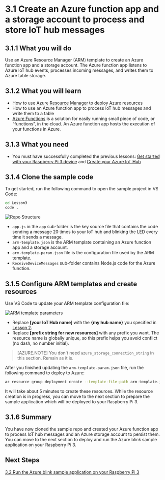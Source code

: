 <properties
 pageTitle="Create an Azure function app and a storage account to process and store IoT hub messages | Microsoft Azure"
 description="Use an Azure Resource Manager (ARM) template to create an Azure function app and a storage account. The Azure function app listens to Azure IoT hub events, processes incoming messages, and writes them to Azure table storage."
 services="iot-hub"
 documentationCenter=""
 authors="shizn"
 manager="timlt"
 tags=""
 keywords=""/>

<tags
 ms.service="iot-hub"
 ms.devlang="multiple"
 ms.topic="article"
 ms.tgt_pltfrm="na"
 ms.workload="na"
 ms.date="09/28/2016" 
 ms.author="xshi"/>

# 3.1 Create an Azure function app and a storage account to process and store IoT hub messages

## 3.1.1 What you will do
Use an Azure Resource Manager (ARM) template to create an Azure function app and a storage account. The Azure function app listens to Azure IoT hub events, processes incoming messages, and writes them to Azure table storage.

## 3.1.2 What you will learn

- How to use [Azure Resource Manager](../../articles/resource-group-overview.md) to deploy Azure resources
- How to use an Azure function app to process IoT hub messages and write them to a table
 - [Azure Functions](../../articles/azure-functions/functions-overview.md) is a solution for easily running small piece of code, or “functions”, in the cloud. An Azure function app hosts the execution of your functions in Azure.

## 3.1.3 What you need

- You must have successfully completed the previous lessons: [Get started with your Raspberry Pi 3 device](iot-hub-raspberrypikit-getstarted.md) and [Create your Azure IoT Hub](iot-hub-raspberrypikit-getstarted.md)

## 3.1.4 Clone the sample code
To get started, run the following command to open the sample project in VS Code:

```bash
cd Lesson3
code .
```

![Repo Structure](media/iot-hub-raspberry-pi-lessons/lesson3/repo_structure.png)

- `app.js` in the `app` sub-folder is the key source file that contains the code sending a message 20 times to your IoT hub and blinking the LED every time it sends a message.
- `arm-template.json` is the ARM template containing an Azure function app and a storage account.
- `arm-template-param.json` file is the configuration file used by the ARM template.
- `ReceiveDeviceMessages` sub-folder contains Node.js code for the Azure function.

## 3.1.5 Configure ARM templates and create resources
Use VS Code to update your ARM template configuration file:

![ARM template parameters](media/iot-hub-raspberry-pi-lessons/lesson3/arm_para.png)

- Replace **[your IoT Hub name]** with the **{my hub name}** you specified in [Lesson 2](iot-hub-raspberrypikit-node-lesson2-prepare-azure-iot-hub.md).
- Replace **[prefix string for new resources]** with any prefix you want. The resource name is globally unique, so this prefix helps you avoid conflict (no dash, no number initial). 

> [AZURE.NOTE] You don't need `azure_storage_connection_string` in this section. Remain as it is.

After you finished updating the `arm-template-param.json` file, run the following command to deploy to Azure:

```bash
az resource group deployment create --template-file-path arm-template.json --parameters-file-path arm-template-param.json -g iot-sample -n mydeployment
```

It will take about 5 minutes to create these resources. While the resource creation is in progress, you can move to the next section to prepare the sample application which will be deployed to your Raspberry Pi 3.

## 3.1.6 Summary
You have now cloned the sample repo and created your Azure function app to process IoT hub messages and an Azure storage account to persist them. You can move to the next section to deploy and run the Azure blink sample application on your Raspberry Pi 3.

## Next Steps
[3.2 Run the Azure blink sample application on your Raspberry Pi 3](iot-hub-raspberrypikit-node-lesson3-run-azure-blink.md)
